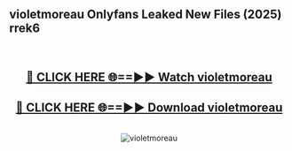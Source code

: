 <h2>violetmoreau Onlyfans Leaked New Files (2025) rrek6</h2>
<br>
<div align="center">
<h2><a href="https://mediafiles.top/violetmoreau&ref=git" rel="nofollow">🔴 CLICK HERE 🌐==►► Watch violetmoreau</a></h2>
<h2><a href="https://mediafiles.top/violetmoreau&ref=git" rel="nofollow">🔴 CLICK HERE 🌐==►► Download violetmoreau</a></h2>
<br>
<a href="https://mediafiles.top/violetmoreau&ref=git" rel="nofollow" data-target="animated-image.originalLink"><img src="https://i.ibb.co.com/xMMVF88/686577567.gif" alt="violetmoreau" style="max-width: 100%; display: inline-block;" data-target="animated-image.originalImage"></a>
</div>
<br>
<br>
